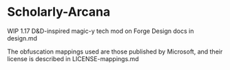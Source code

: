 # Scholarly-Arcana
WIP 1.17 D&D-inspired magic-y tech mod on Forge
Design docs in design.md

The obfuscation mappings used are those published by Microsoft, and their license is described in LICENSE-mappings.md